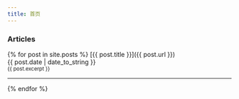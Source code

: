 ```yaml
---
title: 首页
---
```


<style>
  .main-content p {
    position: relative;
    padding-left: 6em;
  }
  .main-content time {
    position: absolute;
    top: 3px;
    left: 0;
    font-size: .8em;
  }
</style>

### Articles
{% for post in site.posts %}
  [{{ post.title }}]({{ post.url }})
  <br>
  <time>{{ post.date | date_to_string }}</time>
  <br>
  <small>{{ post.excerpt }}</small>
  <hr>
{% endfor %}
